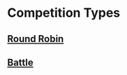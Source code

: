 # Competition Types

## [Round Robin](/reference/CompType/RoundRobin)

## [Battle](/reference/CompType/Battle)


